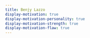 ```yaml
---
title: Benjy Lazzo
display-motivation: true
display-motivation-personality: true
display-motivation-strength: true
display-motivation-flaw: true
---
```

